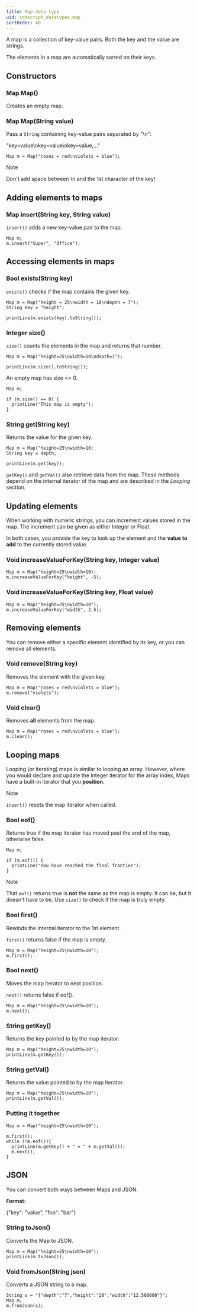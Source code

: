 ```yaml
---
title: Map data type
uid: crmscript_datatypes_map
sortOrder: 40
---
```


A map is a collection of key-value pairs. Both the key and the value are strings.

The elements in a map are automatically sorted on their keys.

## Constructors

### Map Map()

Creates an empty map.

### Map Map(String value)

Pass a `String` containing key-value pairs separated by "\n":

"key=value\nkey=value\nkey=value,..."

```crmscript
Map m = Map("roses = red\nviolets = blue");
```

> [!NOTE]
> Don't add space between \n and the 1st character of the key!

## Adding elements to maps

### Map insert(String key, String value)

`insert()` adds a new key-value pair to the map.

```crmscript
Map m;
m.insert("Super", "Office");
```

## Accessing elements in maps

### Bool exists(String key)

`exists()` checks if the map contains the given key.

```crmscript!
Map m = Map("height = 25\nwidth = 10\ndepth = 7");
String key = "height";

printLine(m.exists(key).toString());
```

### Integer size()

`size()` counts the elements in the map and returns that number.

```crmscript
Map m = Map("height=25\nwidth=10\ndepth=7");

printLine(m.size().toString());
```

An empty map has size == 0.

```crmscript!
Map m;

if (m.size() == 0) {
  printLine("This map is empty");
}
```

### String get(String key)

Returns the value for the given key.

```crmscript
Map m = Map("height=25\nwidth=10;
String key = depth;

printLine(m.get(key));
```

`getKey()` and `getVal()` also retrieve data from the map. These methods depend on the internal iterator of the map and are described in the *Looping* section.

## Updating elements

When working with numeric strings, you can increment values stored in the map. The increment can be given as either Integer or Float.

In both cases, you provide the key to look up the element and the **value to add** to the currently stored value.

### Void increaseValueForKey(String key, Integer value)

```crmscript
Map m = Map("height=25\nwidth=10);
m.increaseValueForKey("height", -5);
```

### Void increaseValueForKey(String key, Float value)

```crmscript
Map m = Map("height=25\nwidth=10");
m.increaseValueForKey("width", 2.5);
```

## Removing elements

You can remove either a specific element identified by its key, or you can remove all elements.

### Void remove(String key)

Removes the element with the given key.

```crmscript
Map m = Map("roses = red\nviolets = blue");
m.remove("violets");
```

### Void clear()

Removes **all** elements from the map.

```crmscript
Map m = Map("roses = red\nviolets = blue");
m.clear();
```

## Looping maps

Looping (or iterating) maps is similar to looping an array. However, where you would declare and update the Integer iterator for the array index, Maps have a built-in iterator that you **position**.

> [!NOTE]
> `insert()` resets the map iterator when called.

### Bool eof()

Returns true if the map iterator has moved past the end of the map, otherwise false.

```crmscript
Map m;

if (m.eof()) {
  printLine("You have reached the final frontier");
}
```

> [!NOTE]
> That `eof()` returns true is **not** the same as the map is empty. It can be, but it doesn't have to be. Use `size()` to check if the map is truly empty.

### Bool first()

Rewinds the internal iterator to the 1st element.

`first()` returns false if the map is empty.

```crmscript
Map m = Map("height=25\nwidth=10");
m.first();
```

### Bool next()

Moves the map iterator to next position.

`next()` returns false if eof().

```crmscript
Map m = Map("height=25\nwidth=10");
m.next();
```

### String getKey()

Returns the key pointed to by the map iterator.

```crmscript!
Map m = Map("height=25\nwidth=10");
printLine(m.getKey());
```

### String getVal()

Returns the value pointed to by the map iterator.

```crmscript!
Map m = Map("height=25\nwidth=10");
printLine(m.getVal());
```

### Putting it together

```crmscript!
Map m = Map("height=25\nwidth=10");

m.first();
while (!m.eof()){
  printLine(m.getKey() + " = " + m.getVal());
  m.next();
}
```

## JSON

You can convert both ways between Maps and JSON.

**Format:**

{"key": "value", "foo": "bar"}

### String toJson()

Converts the Map to JSON.

```crmscript!
Map m = Map("height=25\nwidth=10");
printLine(m.toJson());
```

### Void fromJson(String json)

Converts a JSON string to a map.

```crmscript
String s = "{"depth":"7","height":"20","width":"12.500000"}";
Map m;
m.fromJson(s);
```
